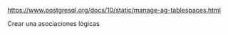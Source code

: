 https://www.postgresql.org/docs/10/static/manage-ag-tablespaces.html

Crear una asociaciones lógicas 
